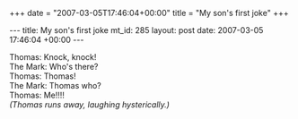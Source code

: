 +++
date = "2007-03-05T17:46:04+00:00"
title = "My son's first joke"
+++

\--- title: My son's first joke mt_id: 285 layout: post date: 2007-03-05
17:46:04 +00:00 \---

Thomas: Knock, knock!  
The Mark: Who's there?  
Thomas: Thomas!  
The Mark: Thomas who?  
Thomas: Me!!!!  
_(Thomas runs away, laughing hysterically.)_

